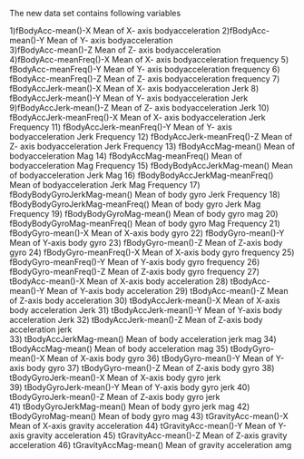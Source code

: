 The new data set contains following variables

  1)fBodyAcc-mean()-X  			Mean of X- axis bodyacceleration
  2)fBodyAcc-mean()-Y          Mean of Y- axis bodyacceleration    
  3)fBodyAcc-mean()-Z          Mean of Z- axis bodyacceleration     
  4)fBodyAcc-meanFreq()-X                Mean of X- axis bodyacceleration  frequency
  5) fBodyAcc-meanFreq()-Y           Mean of Y- axis bodyacceleration  frequency
  6) fBodyAcc-meanFreq()-Z            Mean of Z- axis bodyacceleration  frequency
 7) fBodyAccJerk-mean()-X           Mean of X- axis bodyacceleration  Jerk
   8)         fBodyAccJerk-mean()-Y                    Mean of Y- axis bodyacceleration  Jerk
 9)fBodyAccJerk-mean()-Z           Mean of Z- axis bodyacceleration  Jerk
   10)         fBodyAccJerk-meanFreq()-X                Mean of X- axis bodyacceleration  Jerk Frequency
11) fBodyAccJerk-meanFreq()-Y	Mean of Y- axis bodyacceleration  Jerk Frequency
12)       fBodyAccJerk-meanFreq()-Z      Mean of Z- axis bodyacceleration  Jerk Frequency
13) fBodyAccMag-mean() Mean of bodyacceleration  Mag
   14)           fBodyAccMag-meanFreq()         Mean of bodyacceleration  Mag Frequency
15) fBodyBodyAccJerkMag-mean() Mean of bodyacceleration  Jerk Mag
  16) fBodyBodyAccJerkMag-meanFreq()  Mean of bodyacceleration  Jerk Mag Frequency
17) fBodyBodyGyroJerkMag-mean() Mean of  body gyro  Jerk Frequency
 18)    fBodyBodyGyroJerkMag-meanFreq() Mean of body gyro  Jerk Mag Frequency
19) fBodyBodyGyroMag-mean()  Mean of body gyro  mag
 20)        fBodyBodyGyroMag-meanFreq()      Mean of body gyro   Mag Frequency
21) fBodyGyro-mean()-X  Mean of X-axis body gyro 
  22)            fBodyGyro-mean()-Y              Mean of Y-axis body gyro 
23) fBodyGyro-mean()-Z  Mean of Z-axis body gyro 
  24)            fBodyGyro-meanFreq()-X     Mean of X-axis body gyro     frequency
25) fBodyGyro-meanFreq()-Y  Mean of Y-axis body gyro frequency
  26)        fBodyGyro-meanFreq()-Z           Mean of Z-axis body gyro frequency
27) tBodyAcc-mean()-X  Mean of X-axis body acceleration 
  28)             tBodyAcc-mean()-Y              Mean of Y-axis body acceleration
29) tBodyAcc-mean()-Z Mean of Z-axis body acceleration
  30)             tBodyAccJerk-mean()-X          Mean of X-axis body acceleration Jerk
31) tBodyAccJerk-mean()-Y Mean of Y-axis body acceleration Jerk
  32)         tBodyAccJerk-mean()-Z     Mean of Z-axis body acceleration jerk      
33) tBodyAccJerkMag-mean() Mean of  body acceleration jerk mag
  34)        tBodyAccMag-mean()             Mean of  body acceleration mag
35) tBodyGyro-mean()-X Mean of  X-axis body gyro
  36)            tBodyGyro-mean()-Y             Mean of  Y-axis body gyro
37) tBodyGyro-mean()-Z Mean of  Z-axis body gyro
 38)             tBodyGyroJerk-mean()-X Mean of  X-axis body gyro jerk        
39) tBodyGyroJerk-mean()-Y Mean of  Y-axis body gyro jerk
  40)        tBodyGyroJerk-mean()-Z         Mean of  Z-axis body gyro jerk        
41) tBodyGyroJerkMag-mean() Mean of  body gyro jerk      mag
  42)       tBodyGyroMag-mean()            Mean of  body gyro       mag
43) tGravityAcc-mean()-X Mean of X-axis gravity acceleration
  44)          tGravityAcc-mean()-Y           Mean of Y-axis gravity acceleration
45) tGravityAcc-mean()-Z Mean of Z-axis gravity acceleration
  46)          tGravityAccMag-mean()  Mean of gravity acceleration amg
